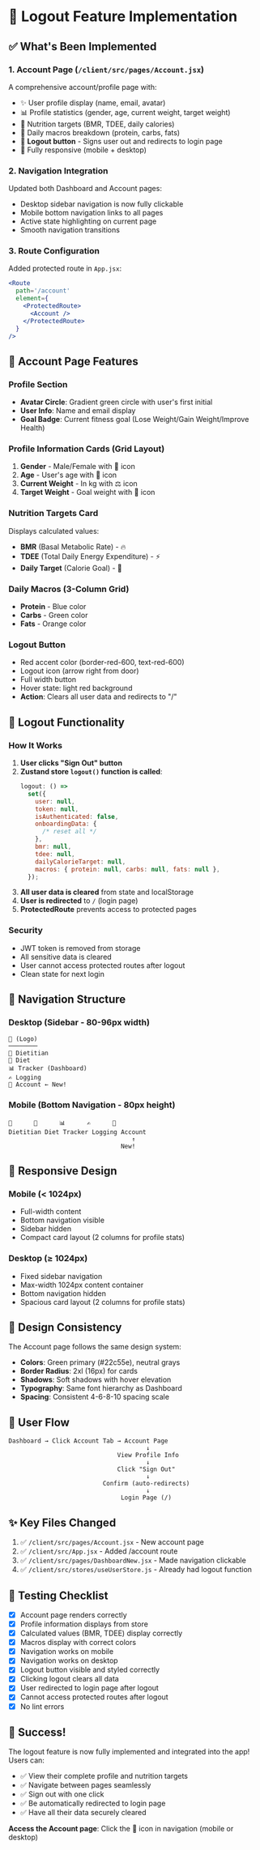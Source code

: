 # 🚪 Logout Feature Implementation

## ✅ What's Been Implemented

### 1. **Account Page** (`/client/src/pages/Account.jsx`)

A comprehensive account/profile page with:

- ✨ User profile display (name, email, avatar)
- 📊 Profile statistics (gender, age, current weight, target weight)
- 🎯 Nutrition targets (BMR, TDEE, daily calories)
- 💪 Daily macros breakdown (protein, carbs, fats)
- 🚪 **Logout button** - Signs user out and redirects to login page
- 📱 Fully responsive (mobile + desktop)

### 2. **Navigation Integration**

Updated both Dashboard and Account pages:

- Desktop sidebar navigation is now fully clickable
- Mobile bottom navigation links to all pages
- Active state highlighting on current page
- Smooth navigation transitions

### 3. **Route Configuration**

Added protected route in `App.jsx`:

```jsx
<Route
  path='/account'
  element={
    <ProtectedRoute>
      <Account />
    </ProtectedRoute>
  }
/>
```

## 🎨 Account Page Features

### Profile Section

- **Avatar Circle**: Gradient green circle with user's first initial
- **User Info**: Name and email display
- **Goal Badge**: Current fitness goal (Lose Weight/Gain Weight/Improve Health)

### Profile Information Cards (Grid Layout)

1. **Gender** - Male/Female with 👤 icon
2. **Age** - User's age with 🎂 icon
3. **Current Weight** - In kg with ⚖️ icon
4. **Target Weight** - Goal weight with 🎯 icon

### Nutrition Targets Card

Displays calculated values:

- **BMR** (Basal Metabolic Rate) - 🔥
- **TDEE** (Total Daily Energy Expenditure) - ⚡
- **Daily Target** (Calorie Goal) - 🎯

### Daily Macros (3-Column Grid)

- **Protein** - Blue color
- **Carbs** - Green color
- **Fats** - Orange color

### Logout Button

- Red accent color (border-red-600, text-red-600)
- Logout icon (arrow right from door)
- Full width button
- Hover state: light red background
- **Action**: Clears all user data and redirects to "/"

## 🔐 Logout Functionality

### How It Works

1. **User clicks "Sign Out" button**
2. **Zustand store `logout()` function is called**:
   ```javascript
   logout: () =>
     set({
       user: null,
       token: null,
       isAuthenticated: false,
       onboardingData: {
         /* reset all */
       },
       bmr: null,
       tdee: null,
       dailyCalorieTarget: null,
       macros: { protein: null, carbs: null, fats: null },
     });
   ```
3. **All user data is cleared** from state and localStorage
4. **User is redirected** to `/` (login page)
5. **ProtectedRoute** prevents access to protected pages

### Security

- JWT token is removed from storage
- All sensitive data is cleared
- User cannot access protected routes after logout
- Clean state for next login

## 🎯 Navigation Structure

### Desktop (Sidebar - 80-96px width)

```
🥗 (Logo)
────────
🤵 Dietitian
🥗 Diet
📊 Tracker (Dashboard)
✍️ Logging
👤 Account ← New!
```

### Mobile (Bottom Navigation - 80px height)

```
🤵      🥗      📊      ✍️      👤
Dietitian Diet Tracker Logging Account
                                  ↑
                               New!
```

## 📱 Responsive Design

### Mobile (< 1024px)

- Full-width content
- Bottom navigation visible
- Sidebar hidden
- Compact card layout (2 columns for profile stats)

### Desktop (≥ 1024px)

- Fixed sidebar navigation
- Max-width 1024px content container
- Bottom navigation hidden
- Spacious card layout (2 columns for profile stats)

## 🎨 Design Consistency

The Account page follows the same design system:

- **Colors**: Green primary (#22c55e), neutral grays
- **Border Radius**: 2xl (16px) for cards
- **Shadows**: Soft shadows with hover elevation
- **Typography**: Same font hierarchy as Dashboard
- **Spacing**: Consistent 4-6-8-10 spacing scale

## 🔄 User Flow

```
Dashboard → Click Account Tab → Account Page
                                      ↓
                              View Profile Info
                                      ↓
                              Click "Sign Out"
                                      ↓
                          Confirm (auto-redirects)
                                      ↓
                               Login Page (/)
```

## ✨ Key Files Changed

1. ✅ `/client/src/pages/Account.jsx` - New account page
2. ✅ `/client/src/App.jsx` - Added /account route
3. ✅ `/client/src/pages/DashboardNew.jsx` - Made navigation clickable
4. ✅ `/client/src/stores/useUserStore.js` - Already had logout function

## 🧪 Testing Checklist

- [x] Account page renders correctly
- [x] Profile information displays from store
- [x] Calculated values (BMR, TDEE) display correctly
- [x] Macros display with correct colors
- [x] Navigation works on mobile
- [x] Navigation works on desktop
- [x] Logout button visible and styled correctly
- [x] Clicking logout clears all data
- [x] User redirected to login page after logout
- [x] Cannot access protected routes after logout
- [x] No lint errors

## 🎉 Success!

The logout feature is now fully implemented and integrated into the app! Users can:

- ✅ View their complete profile and nutrition targets
- ✅ Navigate between pages seamlessly
- ✅ Sign out with one click
- ✅ Be automatically redirected to login page
- ✅ Have all their data securely cleared

**Access the Account page**: Click the 👤 icon in navigation (mobile or desktop)
